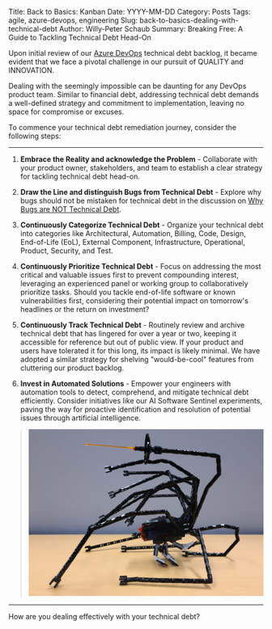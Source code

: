 Title: Back to Basics: Kanban
Date: YYYY-MM-DD
Category: Posts 
Tags: agile, azure-devops, engineering
Slug: back-to-basics-dealing-with-technical-debt
Author: Willy-Peter Schaub
Summary: Breaking Free: A Guide to Tackling Technical Debt Head-On

Upon initial review of our [Azure DevOps](https://learn.microsoft.com/en-us/azure/devops/user-guide/what-is-azure-devops?view=azure-devops) technical debt backlog, it became evident that we face a pivotal challenge in our pursuit of QUALITY and INNOVATION.

Dealing with the seemingly impossible can be daunting for any DevOps product team. Similar to financial debt, addressing technical debt demands a well-defined strategy and commitment to implementation, leaving no space for compromise or excuses.

To commence your technical debt remediation journey, consider the following steps:

---

1. **Embrace the Reality and acknowledge the Problem** - Collaborate with your product owner, stakeholders, and team to establish a clear strategy for tackling technical debt head-on.

2. **Draw the Line and distinguish Bugs from Technical Debt** - Explore why bugs should not be mistaken for technical debt in the discussion on [Why Bugs are NOT Technical Debt](/engineering-practices-why-bugs-are-not-technical-debt.html).

3. **Continuously Categorize Technical Debt** - Organize your technical debt into categories like Architectural, Automation, Billing, Code, Design, End-of-Life (EoL), External Component, Infrastructure, Operational, Product, Security, and Test.

4. **Continuously Prioritize Technical Debt** - Focus on addressing the most critical and valuable issues first to prevent compounding interest, leveraging an experienced panel or working group to collaboratively prioritize tasks. Should you tackle end-of-life software or known vulnerabilities first, considering their potential impact on tomorrow's headlines or the return on investment?

5. **Continuously Track Technical Debt** - Routinely review and archive technical debt that has lingered for over a year or two, keeping it accessible for reference but out of public view. If your product and users have tolerated it for this long, its impact is likely minimal. We have adopted a similar strategy for shelving "would-be-cool" features from cluttering our product backlog.

6. **Invest in Automated Solutions** - Empower your engineers with automation tools to detect, comprehend, and mitigate technical debt efficiently. Consider initiatives like our AI Software Sentinel experiments, paving the way for proactive identification and resolution of potential issues through artificial intelligence.

> ![Sentinel Mascot](/images/back-to-basics-dealing-with-technical-debt-2.png)

---

How are you dealing effectively with your technical debt?

